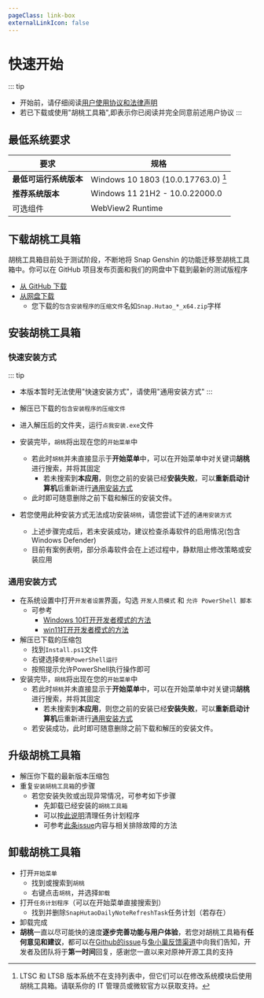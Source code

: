 ```yaml
---
pageClass: link-box
externalLinkIcon: false
---
```

# 快速开始
   
::: tip
- 开始前，请仔细阅读[用户使用协议和法律声明](http://law.cn-emsc.com/)
- 若已下载或使用"胡桃工具箱",即表示你已阅读并完全同意前述用户协议
:::   
   
## 最低系统要求
|要求|规格|
|-|-|
|**最低可运行系统版本**|Windows 10 1803 (10.0.17763.0) [^first]|
|**推荐系统版本**|Windows 11 21H2 - 10.0.22000.0|
|可选组件|WebView2 Runtime|


## 下载胡桃工具箱

胡桃工具箱目前处于测试阶段，不断地将 Snap Genshin 的功能迁移至胡桃工具箱中。你可以在 GitHub 项目发布页面和我们的网盘中下载到最新的测试版程序
- [从 GitHub 下载 ](https://github.com/DGP-Studio/Snap.Hutao/releases/)
- [从网盘下载](https://cloud.06dn.com/s/pkAJUg)
  - 您下载的`包含安装程序的压缩文件`名如`Snap.Hutao_*_x64.zip`字样

## 安装胡桃工具箱

### 快速安装方式
::: tip
- 本版本暂时无法使用"快速安装方式"，请使用"通用安装方式"
:::
- 解压已下载的`包含安装程序的压缩文件`
- 进入解压后的文件夹，运行`点我安装.exe`文件
- 安装完毕，`胡桃`将出现在您的`开始菜单`中
   - 若此时`胡桃`并未直接显示于**开始菜单**中，可以在开始菜单中对关键词**胡桃**进行搜索，并将其固定
      - 若未搜索到**本应用**，则您之前的安装已经**安装失败**，可以**重新启动计算机**后重新进行[通用安装方式](https://hut.ao/quick-start.html#%E9%80%9A%E7%94%A8%E5%AE%89%E8%A3%85%E6%96%B9%E5%BC%8F)
   - 此时即可随意删除之前下载和解压的安装文件。

- 若您使用此种安装方式无法成功安装`胡桃`，请您尝试下述的`通用安装方式`
   - 上述步骤完成后，若未安装成功，建议检查杀毒软件的启用情况(包含Windows Defender)
   - 目前有案例表明，部分杀毒软件会在上述过程中，静默阻止修改策略或安装应用

### 通用安装方式
- 在系统设置中打开`开发者设置`界面，勾选 `开发人员模式` 和 `允许 PowerShell 脚本`
   - 可参考
      - [Windows 10打开开发者模式的方法](https://jingyan.baidu.com/article/49711c6175e009bb441b7cf3.html)
      - [win11打开开发者模式的方法](https://jingyan.baidu.com/article/0bc808fc2923805ad485b9a4.html)
- 解压已下载的压缩包
   - 找到`Install.ps1`文件
   - 右键选择`使用PowerShell运行`
   - 按照提示允许PowerShell执行操作即可
- 安装完毕，`胡桃`将出现在您的`开始菜单`中
   - 若此时`胡桃`并未直接显示于**开始菜单**中，可以在开始菜单中对关键词**胡桃**进行搜索，并将其固定
      - 若未搜索到**本应用**，则您之前的安装已经**安装失败**，可以**重新启动计算机**后重新进行[通用安装方式](https://hut.ao/quick-start.html#%E9%80%9A%E7%94%A8%E5%AE%89%E8%A3%85%E6%96%B9%E5%BC%8F)
   - 若安装成功，此时即可随意删除之前下载和解压的安装文件。

## 升级胡桃工具箱
- 解压你下载的最新版本压缩包
- 重复`安装胡桃工具箱`的步骤
   - 若您安装失败或出现异常情况，可参考如下步骤
      - 先卸载已经安装的`胡桃工具箱`
      - 可以按[此说明](https://hut.ao/FAQ/most-frequent-questions.html#%E5%BC%B9%E5%87%BA%E9%9C%80%E8%A6%81%E4%BD%BF%E7%94%A8%E6%96%B0%E5%BA%94%E7%94%A8%E7%9A%84%E5%AF%B9%E8%AF%9D%E6%A1%86)清理任务计划程序
      - 可参考[此条issue](https://github.com/DGP-Studio/Snap.Hutao/issues/201)内容与相关排除故障的方法

## 卸载胡桃工具箱
- 打开`开始菜单`
   - 找到或搜索到`胡桃`
   - 右键点击`胡桃`，并选择`卸载`
- 打开`任务计划程序`（可以在开始菜单直接搜索到）
   - 找到并删除`SnapHutaoDailyNoteRefreshTask`任务计划（若存在）
- 卸载完成
- **胡桃**一直以尽可能快的速度**逐步完善功能与用户体验**，若您对胡桃工具箱有**任何意见和建议**，都可以在[Github的issue](https://github.com/DGP-Studio/Snap.Hutao/issues/new/choose)与[兔小巢反馈渠道](https://support.qq.com/product/451231)中向我们告知，开发者及团队将于**第一时间**回复，感谢您一直以来对原神开源工具的支持

   
[^first]: LTSC 和 LTSB 版本系统不在支持列表中，但它们可以在修改系统模块后使用胡桃工具箱。请联系你的 IT 管理员或微软官方以获取支持。

